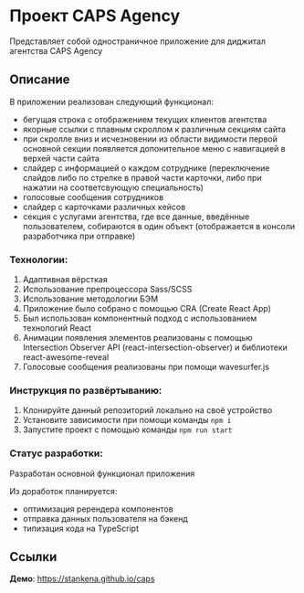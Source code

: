 # Проект CAPS Agency

Представляет собой одностраничное приложение для диджитал агентства CAPS Agency

## Описание

В приложении реализован следующий функционал: 
- бегущая строка с отображением текущих клиентов агентства
- якорные ссылки с плавным скроллом к различным секциям сайта
- при скролле вниз и исчезновении из области видимости первой основной секции появляется допонительное меню с навигацией в верхей части сайта
- слайдер с информацией о каждом сотруднике (переключение слайдов либо по стрелке в правой части карточки, либо при нажатии на соответсвующую специальность)
- голосовые сообщения сотрудников
- слайдер с карточками различных кейсов
- секция с услугами агентства, где все данные, введённые пользователем, собираются в один объект (отображается в консоли разработчика при отправке)

### Технологии: 

1. Адаптивная вёрсткая
2. Использование препроцессора Sass/SCSS
3. Использование методологии БЭМ
4. Приложение было собрано с помощью CRA (Create React App)
5. Был использован компонентный подход с использованием технологий React
6. Анимации появления элементов реализованы с помощью Intersection Observer API (react-intersection-observer) и библиотеки react-awesome-reveal
7. Голосовые сообщения реализованы при помощи wavesurfer.js

### Инструкция по развёртыванию: 

1. Клонируйте данный репозиторий локально на своё устройство
2. Установите зависимости при помощи команды `npm i`
3. Запустите проект с помощью команды `npm run start`

### Статус разработки: 

Разработан основной функционал приложения

Из доработок планируется:
- оптимизация ререндера компонентов 
- отправка данных пользователя на бэкенд
- типизация кода на TypeScript

## Ссылки

**Демо**: https://stankena.github.io/caps

